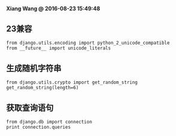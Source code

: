 #### Xiang Wang @ 2016-08-23 15:49:48

## 23兼容
    from django.utils.encoding import python_2_unicode_compatible
    from __future__ import unicode_literals
## 生成随机字符串
    from django.utils.crypto import get_random_string
    get_random_string(length=6)

## 获取查询语句
    from django.db import connection
    print connection.queries
